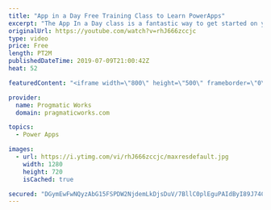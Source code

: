 ```yaml
---
title: "App in a Day Free Training Class to Learn PowerApps"
excerpt: "The App In a Day class is a fantastic way to get started on your PowerApps learning journey. It takes you through learning Common Data Services (CDS) and building canvas and model-driven applications. You will also learn about Flow in this hands-on free class.   Register for the forever free class without"
originalUrl: https://youtube.com/watch?v=rhJ666zccjc
type: video
price: Free
length: PT2M
publishedDateTime: 2019-07-09T21:00:42Z
heat: 52

featuredContent: "<iframe width=\"800\" height=\"500\" frameborder=\"0\" src=\"https://www.youtube.com/embed/rhJ666zccjc\" allow=\"accelerometer; autoplay; encrypted-media; gyroscope; picture-in-picture\" allowfullscreen></iframe>"

provider:
  name: Progmatic Works
  domain: pragmaticworks.com

topics:
  - Power Apps

images:
  - url: https://i.ytimg.com/vi/rhJ666zccjc/maxresdefault.jpg
    width: 1280
    height: 720
    isCached: true

secured: "DGymEwFwNQyzAbG15FSPDW2NjdemLkDjsDuV/7BllC0plEguPAIdByI89J74C5XjR+Soj+yCP6y1Sgp+7mhMWBoFytOnFwJ0co4D/wufDHmtpe53lav8yCDDWnTSARdQbwb/O1jB06Yz+WhuEjoB2lf9wyhLleUYgUTx8xDYNl2FAaRJNS4TuoVsAQFGU1fPLDCaL3b9YrGI0ztafkGIhHpHXCcr69xhp7kCSg8CBba/Ol/26z2kX+dXpul+jliyk6Nm+7kgK4LWUAt9omMOLykI3FTg0dfzAvIr142jSALas/yK/kmwyWnuVkTKg7Yg86+G1HwLANU2lVp1CBzfb5CL4khZkMEWYIaOIQwC33RkeN/ltKtxg7mEFR5745kimkJqPj4P3CIDTfbz7PesiQ7/F/DYYT06uYTFwP4sa60=;jf2kUZcu/hPMJX5TumuOYQ=="
---
```


